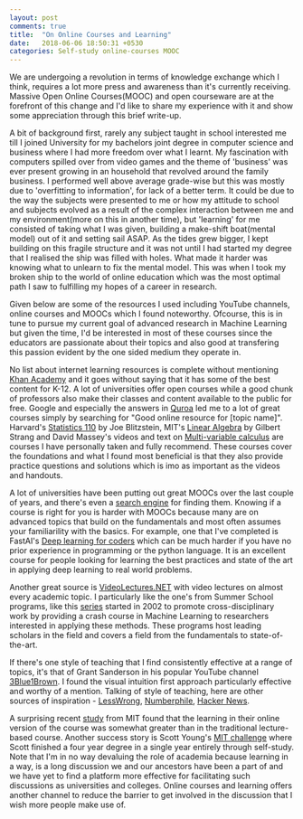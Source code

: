 ```yaml
---
layout: post
comments: true
title:  "On Online Courses and Learning"
date:   2018-06-06 18:50:31 +0530
categories: Self-study online-courses MOOC
---
```

We are undergoing a revolution in terms of knowledge exchange which I think, requires a lot more press and awareness than it's currently receiving. Massive Open Online Courses(MOOC) and open courseware are at the forefront of this change and I'd like to share my experience with it and show some appreciation through this brief write-up.  

A bit of background first, rarely any subject taught in school interested me till I joined University for my bachelors joint degree in computer science and business where I had more freedom over what I learnt. My fascination with computers spilled over from video games and the theme of 'business' was ever present growing in an household that revolved around the family business. I performed well above average grade-wise but this was mostly due to 'overfitting to information', for lack of a better term. It could be due to the way the subjects were presented to me or how my attitude to school and subjects evolved as a result of the complex interaction between me and my environment(more on this in another time), but 'learning' for me consisted of taking what I was given, building a make-shift boat(mental model) out of it and setting sail ASAP. As the tides grew bigger, I kept building on this fragile structure and it was not until I had started my degree that I realised the ship was filled with holes. What made it harder was knowing what to unlearn to fix the mental model. This was when I took my broken ship to the world of online education which was the most optimal path I saw to fulfilling my hopes of a career in research. 

Given below are some of the resources I used including YouTube channels, online courses and MOOCs which I found noteworthy. Ofcourse, this is in tune to pursue my current goal of advanced research in Machine Learning but given the time, I'd be interested in most of these courses since the educators are passionate about their topics and also good at transfering this passion evident by the one sided medium they operate in. 

No list about internet learning resources is complete without mentioning [Khan Academy](https://www.khanacademy.org/) and it goes without saying that it has some of the best content for K-12. A lot of universities offer open courses while a good chunk of professors also make their classes and content available to the public for free. Google and especially the answers in [Quroa](https://www.quora.com/) led me to a lot of great courses simply by searching for "Good online resource for [topic name]". Harvard's [Statistics 110](https://projects.iq.harvard.edu/stat110/home) by Joe Blitzstein, MIT's [Linear Algebra](https://ocw.mit.edu/courses/mathematics/18-06-linear-algebra-spring-2010/) by Gilbert Strang and David Massey's videos and text on [Multi-variable calculus](http://centerofmath.org/videos/index.html#subject5) are courses I have personally taken and fully recommend. These courses cover the foundations and what I found most beneficial is that they also provide practice questions and solutions which is imo as important as the videos and handouts. 

A lot of universities have been putting out great MOOCs over the last couple of years, and there's even a [search engine](https://www.class-central.com) for finding them. Knowing if a course is right for you is harder with MOOCs because many are on advanced topics that build on the fundamentals and most often assumes your familiarility with the basics. For example, one that I've completed is FastAI's [Deep learning for coders](http://www.fast.ai/) which can be much harder if you have no prior experience in programming or the python language. It is an excellent course for people looking for learning the best practices and state of the art in applying deep learning to real world problems. 

Another great source is [VideoLectures.NET](http://videolectures.net/) with video lectures on almost every academic topic. I particularly like the one's from Summer School programs, like this [series](http://videolectures.net/site/search/?q=mlss) started in 2002 to promote cross-disciplinary work by providing a crash course in Machine Learning to researchers interested in applying these methods. These programs host leading scholars in the field and covers a field from the fundamentals to state-of-the-art. 

If there's one style of teaching that I find consistently effective at a range of topics, it's that of Grant Sanderson in his popular YouTube channel [3Blue1Brown](https://www.youtube.com/channel/UCYO_jab_esuFRV4b17AJtAw/featured). I found the visual intuition first approach particularly effective and worthy of a mention. Talking of style of teaching, here are other sources of inspiration - [LessWrong](https://www.lesswrong.com), [Numberphile](https://www.youtube.com/user/numberphile), [Hacker News](https://news.ycombinator.com/).

A surprising recent [study](http://news.mit.edu/2014/study-shows-online-courses-effective-0924) from MIT found that the learning in their online version of the course was somewhat greater than in the traditional lecture-based course. Another success story is Scott Young's [MIT challenge](https://www.scotthyoung.com/blog/myprojects/mit-challenge-2/) where Scott finished a four year degree in a single year entirely through self-study. Note that I'm in no way devaluing the role of academia because learning in a way, is a long discussion we and our ancestors have been a part of and we have yet to find a platform more effective for facilitating such discussions as universities and colleges. Online courses and learning offers another channel to reduce the barrier to get involved in the discussion that I wish more people make use of. 

